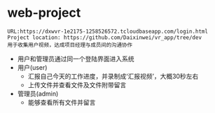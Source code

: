 # web-project
    URL:https://dxwvr-1e2175-1258526572.tcloudbaseapp.com/login.html
    Project location: https://github.com/Daixinwei/vr_app/tree/dev
    用于收集用户视频，达成项目经理与成员间的沟通协作
* 用户和管理员通过同一个登陆界面进入系统
* 用户(user)
  - 汇报自己今天的工作进度，并录制成‘汇报视频’，大概30秒左右
  - 上传文件并查看文件及文件附带留言
* 管理员(admin)
  - 能够查看所有文件并留言
  
